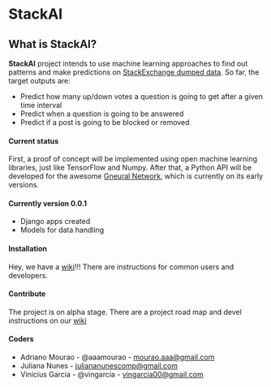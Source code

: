 # StackAI

## What is **StackAI**?

**StackAI** project intends to use machine learning approaches to find out patterns and make predictions on [StackExchange dumped data](https://archive.org/details/stackexchange). So far, the target outputs are:

* Predict how many up/down votes a question is going to get after a given time interval
* Predict when a question is going to be answered
* Predict if a post is going to be blocked or removed

#### Current status

First, a proof of concept will be implemented using open machine learning libraries, just like TensorFlow and Numpy. After that, a Python API will be developed for the awesome [Gneural Network](https://www.gnu.org/software/gneuralnetwork/), which is currently on its early versions.

#### Currently version 0.0.1
* Django apps created
* Models for data handling

#### Installation

Hey, we have a [wiki](https://github.com/aaamourao/StackAI/wiki)!!! There are instructions for common users and developers.

#### Contribute

The project is on alpha stage. There are a project road map and devel instructions on our [wiki](https://github.com/aaamourao/StackAI/wiki)

#### Coders

* Adriano Mourao - @aaamourao - mourao.aaa@gmail.com
* Juliana Nunes - juliananunescomp@gmail.com
* Vinícius Garcia - @vingarcia - vingarcia00@gmail.com
